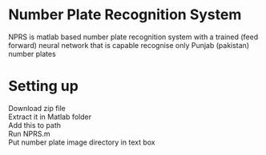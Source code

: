 # Number Plate Recognition System
NPRS is matlab based number plate recognition system with a trained (feed forward) neural network that is capable recognise only Punjab (pakistan) number plates

# Setting up
Download zip file <br/>
Extract it in Matlab folder<br/>
Add this to path<br/>
Run NPRS.m<br/>
Put number plate image directory in text box<br/>
